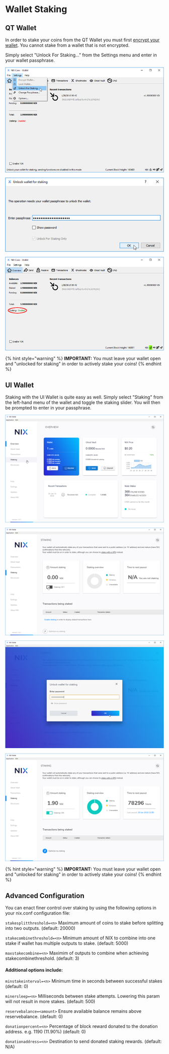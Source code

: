 # Wallet Staking

## QT Wallet

In order to stake your coins from the QT Wallet you must first [encrypt your wallet](../backup-and-security-1/qt-wallet-encryption.md). You cannot stake from a wallet that is not encrypted.

Simply select "Unlock For Staking..." from the Settings menu and enter in your wallet passphrase.

![Select &quot;Unlock For Staking...&quot; from the Settings menu](../../.gitbook/assets/qt-unlockforstakingmenu.png)

![Enter in your passphrase](../../.gitbook/assets/qt-stakepass.png)

![Staking will show as &quot;Enabled&quot;](../../.gitbook/assets/qt-stakingenabled.png)

{% hint style="warning" %}
**IMPORTANT:** You must leave your wallet open and "unlocked for staking" in order to actively stake your coins!
{% endhint %}

## UI Wallet

Staking with the UI Wallet is quite easy as well. Simply select "Staking" from the left-hand menu of the wallet and toggle the staking slider. You will then be prompted to enter in your passphrase. 

![Select &quot;Staking&quot; from the left-hand menu](../../.gitbook/assets/ui-stakingmenu.png)

![Toggle the &quot;Staking&quot; slider](../../.gitbook/assets/ui-staking.png)

![Enter in your passphrase](../../.gitbook/assets/ui-stakepass.png)

![Staking is enabled](../../.gitbook/assets/ui-stakingon.png)

{% hint style="warning" %}
**IMPORTANT:** You must leave your wallet open and "unlocked for staking" in order to actively stake your coins!
{% endhint %}

## Advanced Configuration

You can enact finer control over staking by using the following options in your nix.conf configuration file:

`stakesplitthreshold=<n>` Maximum amount of coins to stake before splitting into two outputs. \(default: 20000\)

`stakecombinethreshold=<n>` Minimum amount of NIX to combine into one stake if wallet has multiple outputs to stake. \(default: 5000\)

`maxstakecombine=<n>` Maximim of outputs to combine when achieving stakecombinethreshold. \(default: 3\)

#### Additional options include:

`minstakeinterval=<n>` Minimum time in seconds between successful stakes \(default: 0\)

`minersleep=<n>` Milliseconds between stake attempts. Lowering this param will not result in more stakes. \(default: 500\)

`reservebalance=<amount>` Ensure available balance remains above reservebalance. \(default: 0\)

`donationpercent=<n>` Percentage of block reward donated to the donation address. e.g. 1190 \(11.90%\) \(default: 0\)

`donationaddress=<n>` Destination to send donated staking rewards. \(default: N/A\)

